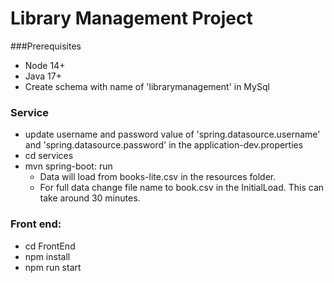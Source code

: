 # Library Management Project

###Prerequisites

- Node 14+
- Java 17+ 
- Create schema with name of 'librarymanagement' in MySql
 
### Service 

- update username and password value of 'spring.datasource.username' and 'spring.datasource.password' in the application-dev.properties
- cd services
- mvn spring-boot: run
  - Data will load from books-lite.csv in the resources folder. 
  - For full data change file name to book.csv in the InitialLoad. This can take around 30 minutes.


### Front end: 
- cd FrontEnd
- npm install
- npm run start
